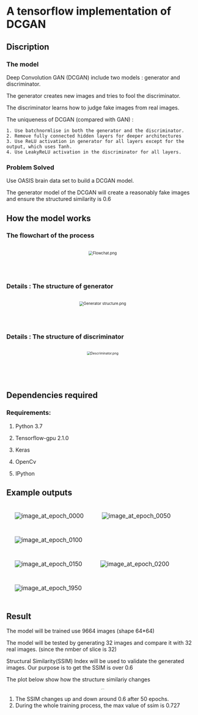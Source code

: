 # A tensorflow implementation of  DCGAN



## Discription 

### The model

Deep Convolution GAN (DCGAN) include two models : generator and discriminator.

The generator creates new images and tries to fool the discriminator. 

The discriminator learns how to judge fake images from real images. 

The uniqueness of DCGAN (compared with GAN) :

 	1. Use batchnormlise in both the generator and the discriminator.
 	2. Remove fully connected hidden layers for deeper architectures
 	3. Use ReLU activation in generator for all layers except for the output, which uses Tanh.
 	4. Use LeakyReLU activation in the discriminator for all layers.

### Problem Solved

Use OASIS brain data set to build a DCGAN model. 

The generator model of the DCGAN will create a reasonably fake images and ensure the structured similarity is 0.6 





## How the model works

### The flowchart of the  process

<div align="center">
  <img src= "images/Flowchat.png" alt="Flowchat.png"
       style="zoom:70%;border:10px;margin:20px">
</div><br><br>



### Details : The structure of generator

<div align="center">
  <img src= "images/Generator structure.png" alt="Generator structure.png"
       style="zoom:70%;border:10px;margin:20px">
</div><br><br>

### Details : The structure of discriminator

<div align="center">
  <img src= "images/Descriminator.png" alt="Descriminator.png"
       style="zoom:60%;border:10px;margin:20px">
</div><br><br><br>





## Dependencies required

### Requirements:

  1. Python 3.7 

  2. Tensorflow-gpu 2.1.0

  3. Keras

  4. OpenCv

  5. IPython

     

## Example outputs



<div align="left">
  <img src= "images/image_at_epoch_0000.png" alt="image_at_epoch_0000"
       style="zoom:110%;border:10px;margin:20px">
  <img src="images/image_at_epoch_0050.png" alt="image_at_epoch_0050"
       style="zoom:110%;border:10px;margin:20px">
  <img src="images/image_at_epoch_0100.png" alt="image_at_epoch_0100"
       style="zoom:110%;border:10px;margin:20px">
</div>

<div align="left">
  <img src= "images/image_at_epoch_0150.png" alt="image_at_epoch_0150"
       style="zoom:110%;border:10px;margin:20px">
  <img src="images/image_at_epoch_0200.png" alt="image_at_epoch_0200"
       style="zoom:110%;border:10px;margin:20px">
  <img src="images/image_at_epoch_1950.png" alt="image_at_epoch_1950"
       style="zoom:110%;border:10px;margin:20px">
</div>



## Result

The model will be trained use 9664 images (shape 64*64)

The model will be tested by generating 32 images and compare it with 32 real images. (since the nmber of slice is 32)

Structural Similarity(SSIM) Index will be used to validate the generated images. Our purpose is to get the  SSIM is over 0.6

The plot below show how the  structure similariy changes 

<div align="center">  <img src= "images/ssim.png" alt="ssim.png"       style="zoom:10%;border:10px;margin:20px"></div>

1. The  SSIM changes up and down around 0.6 after 50 epochs.
2. During the whole training process, the max value of ssim is 0.727

